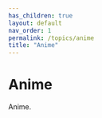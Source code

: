 ```yaml
---
has_children: true
layout: default
nav_order: 1
permalink: /topics/anime
title: "Anime"
---
```


# Anime

Anime.

